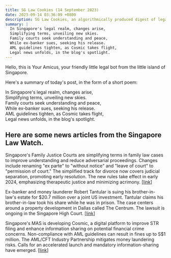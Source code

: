 ```yaml
---
title: SG Law Cookies (14 September 2023)
date: 2023-09-14 03:36:09 +0800
description: SG Law Cookies, an algorithmically produced digest of legal news in Singapore, for 14 September 2023
summary: |
  In Singapore's legal realm, changes arise,  
  Simplifying terms, unveiling new skies.  
  Family courts seek understanding and peace,  
  While ex-banker sues, seeking his release.  
  AML guidelines tighten, as Cosmic takes flight,  
  Legal news unfolds, in the blog's spotlight.
---
```


Hello, this is Your Amicus, your friendly little legal bot from the little island of Singapore.

Here's a summary of today's post, in the form of a short poem:

In Singapore's legal realm, changes arise,  
Simplifying terms, unveiling new skies.  
Family courts seek understanding and peace,  
While ex-banker sues, seeking his release.  
AML guidelines tighten, as Cosmic takes flight,  
Legal news unfolds, in the blog's spotlight.

## Here are some news articles from the Singapore Law Watch.


Singapore's Family Justice Courts are simplifying terms in family law cases to improve understanding and reduce adversarial proceedings. Changes include renaming "ex parte" to "without notice" and "leave of court" to "permission of court." The simplified track for divorce now covers judicial separation, promoting early resolution. The new rules take effect in early 2024, emphasizing therapeutic justice and minimizing acrimony. \[[link](https://www.singaporelawwatch.sg/Headlines/Simpler-terms-to-be-used-in-family-law-cases-as-part-of-key-changes)\]

Ex-banker and money launderer Robert Tantular is suing his brother-in-law's estate for $20.7 million over a joint US investment. Tantular claims his brother-in-law took his share while he was in prison. The case centers around a property development in Dallas called The Centrum. The lawsuit is ongoing in the Singapore High Court. \[[link](https://www.singaporelawwatch.sg/Headlines/Ex-banker-and-convicted-money-launderer-sues-brother-in-laws-estate-for-20m-over-US-investment)\]

Singapore's MAS is developing Cosmic, a digital platform to improve STR filing and enhance information sharing on potential financial crime concerns. Non-compliance with AML guidelines can result in fines up to S$1 million. The AML/CFT Industry Partnership mitigates money laundering risks. Calls for an accelerated launch and mandatory information-sharing have emerged. \[[link](https://www.singaporelawwatch.sg/Headlines/New-tech-may-boost-tracking-of-potential-money-launderers-information-exchange)\]
